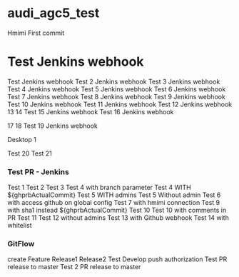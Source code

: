 # audi_agc5_test
Hmimi First commit

# Test Jenkins webhook
Test Jenkins webhook
Test 2 Jenkins webhook
Test 3 Jenkins webhook
Test 4 Jenkins webhook
Test 5 Jenkins webhook
Test 6 Jenkins webhook
Test 7 Jenkins webhook
Test 8 Jenkins webhook
Test 9 Jenkins webhook
Test 10 Jenkins webhook
Test 11 Jenkins webhook
Test 12 Jenkins webhook
13
14
Test 15 Jenkins webhook
Test 16 Jenkins webhook

17
18
Test 19 Jenkins webhook

Desktop 1

Test 20
Test 21


### Test PR - Jenkins
Test 1
Test 2
Test 3
Test 4 with branch parameter
Test 4 WITH ${ghprbActualCommit}
Test 5 WITH admins
Test 5  Without admin
Test 6  with access github on global config
Test 7  with hmimi connection
Test 9  with sha1 instead ${ghprbActualCommit}
Test 10
Test 10  with comments in PR
Test 11
Test 12 without admins
Test 13 with Github webhook
Test 14 with whitelist

### GitFlow
create Feature
Release1
Release2
Test Develop push authorization
Test PR release to master
Test 2 PR release to master
